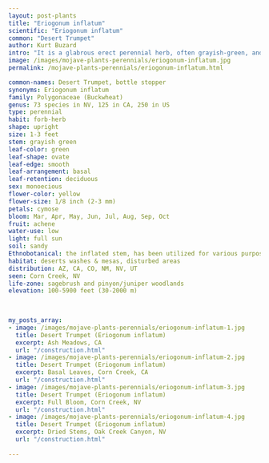 ```yaml
---
layout: post-plants
title: "Eriogonum inflatum"
scientific: "Eriogonum inflatum"
common: "Desert Trumpet"
author: Kurt Buzard
intro: "It is a glabrous erect perennial herb, often grayish-green, and up to three feet tall. The perianth, which houses the flowers, is densely covered with curved coarse hairs and yellow with greenish or reddish midribs. The stamens are exerted beyond the flower tube. The leaves are basal with the blades shaped like eggs (ovate) and rounded and are attached to a long petiole (stem) 2 to 6 centimeters long. The flowers are quite small, only 2 to 3 millimeters long, and arranged loosely in a very open inflorescence (cymose). Add to these characteristics an inflated stem, and you have desert buckwheat. The plant possesses very small yellow or pink flowers and an inflated stem just below branching segments. Eriogonum: from the Greek erion, wool, and gonu, joint or knee, in reference to the hairy or woolly joints of some of the species of the genus, but not particularly inflatum. At lower elevations, it is located in sandy to gravelly washes, mixed grasslands, and desert landscapes with saltbush, creosote, and mesquite. In slightly higher elevations, you will find it in sagebrush and pinyon/juniper woodlands."
image: /images/mojave-plants-perennials/eriogonum-inflatum.jpg
permalink: /mojave-plants-perennials/eriogonum-inflatum.html

common-names: Desert Trumpet, bottle stopper
synonyms: Eriogonum inflatum
family: Polygonaceae (Buckwheat)
genus: 73 species in NV, 125 in CA, 250 in US
type: perennial
habit: forb-herb
shape: upright
size: 1-3 feet
stem: grayish green
leaf-color: green
leaf-shape: ovate
leaf-edge: smooth
leaf-arrangement: basal
leaf-retention: deciduous
sex: monoecious
flower-color: yellow
flower-size: 1/8 inch (2-3 mm)
petals: cymose
bloom: Mar, Apr, May, Jun, Jul, Aug, Sep, Oct
fruit: achene
water-use: low
light: full sun
soil: sandy
Ethnobotanical: the inflated stem, has been utilized for various purposes, including smoking and as a drinking straw
habitat: deserts washes & mesas, disturbed areas
distribution: AZ, CA, CO, NM, NV, UT
seen: Corn Creek, NV
life-zone: sagebrush and pinyon/juniper woodlands
elevation: 100-5900 feet (30-2000 m)
 
   

my_posts_array:
- image: /images/mojave-plants-perennials/eriogonum-inflatum-1.jpg
  title: Desert Trumpet (Eriogonum inflatum)
  excerpt: Ash Meadows, CA
  url: "/construction.html"
- image: /images/mojave-plants-perennials/eriogonum-inflatum-2.jpg
  title: Desert Trumpet (Eriogonum inflatum)
  excerpt: Basal Leaves, Corn Creek, CA
  url: "/construction.html"
- image: /images/mojave-plants-perennials/eriogonum-inflatum-3.jpg
  title: Desert Trumpet (Eriogonum inflatum)
  excerpt: Full Bloom, Corn Creek, NV
  url: "/construction.html"
- image: /images/mojave-plants-perennials/eriogonum-inflatum-4.jpg
  title: Desert Trumpet (Eriogonum inflatum)
  excerpt: Dried Stems, Oak Creek Canyon, NV
  url: "/construction.html"
 
---
```

  
  
 <p></p>
  